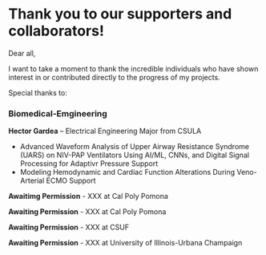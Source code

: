 # Thank you to our supporters and collaborators!
Dear all,

I want to take a moment to thank the incredible individuals who have shown interest in or contributed directly to the progress of my projects.

Special thanks to:

### Biomedical-Emgineering
**Hector Gardea** – Electrical Engineering Major from CSULA
- Advanced Waveform Analysis of Upper Airway Resistance Syndrome (UARS) on NIV-PAP Ventilators Using AI/ML, CNNs, and Digital Signal Processing for Adaptivr Pressure Support
- Modeling Hemodynamic and Cardiac Function Alterations During Veno-Arterial ECMO Support

**Awaitimg Permission**  - XXX at Cal Poly Pomona


**Awaiting Permission** - XXX at Cal Poly Pomona


**Awaiting Permission** - XXX at CSUF


**Awaiting Permission** - XXX at University of Illinois-Urbana Champaign 
